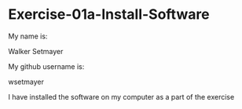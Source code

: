 # Exercise-01a-Install-Software
My name is:

Walker Setmayer

My github username is:

wsetmayer

I have installed the software on my computer as a part of the exercise
